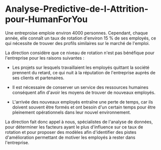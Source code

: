 # Analyse-Predictive-de-l-Attrition-pour-HumanForYou
Une entreproise emploie environ 4000 personnes. Cependant, chaque année, elle connaît un taux de rotation d'environ 15 % de ses employés, ce qui nécessite de trouver des profils similaires sur le marché de l'emploi.

La direction considère que ce niveau de rotation n'est pas bénéfique pour l'entreprise pour les raisons suivantes :

- Les projets sur lesquels travaillaient les employés quittant la société prennent du retard, ce qui nuit à la réputation de l'entreprise auprès de ses clients et partenaires.

- Il est nécessaire de conserver un service des ressources humaines conséquent afin d'avoir les moyens de trouver de nouveaux employés.

- L'arrivée des nouveaux employés entraîne une perte de temps, car ils doivent souvent être formés et ont besoin d'un certain temps pour être pleinement opérationnels dans leur nouvel environnement.

La direction fait donc appel à nous, spécialistes de l'analyse de données, pour déterminer les facteurs ayant le plus d'influence sur ce taux de rotation et pour proposer des modèles afin d'identifier des pistes d'amélioration permettant de motiver les employés à rester dans l'entreprise.

  
